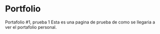 # Portfolio
Portafolio #1, prueba 1
Esta es una pagina de prueba de como se llegaria a ver el portafolio personal.
